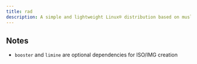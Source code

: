 ```yaml
---
title: rad
description: A simple and lightweight Linux® distribution based on musl libc and toybox
---
```


## Notes
- `booster` and `limine` are optional dependencies for ISO/IMG creation
